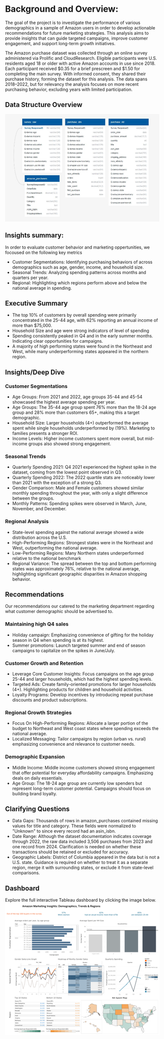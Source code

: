 # Background and Overview: 
The goal of the project is to investigate the performance of various demographics in a sample of Amazon users in order to develop actionable recommendations for future marketing strategies. This analysis aims to provide insights that can guide targeted campaigns, improve customer engagement, and support long-term growth initiatives. 

The Amazon purchase dataset was collected through an online survey administered via Prolific and CloudResearch. Eligible participants were U.S. residents aged 18 or older with active Amazon accounts in use since 2018. Each participant received $0.35 for a brief prescreen and $1.50 for completing the main survey. With informed consent, they shared their purchase history, forming the dataset for this analysis. The data spans 2018–2022, but for relevancy the analysis focuses on more recent purchasing behavior, excluding years with limited participation. 

## Data Structure Overview
![Dashboard Preview](Images/DBD.JPG)

## Insights summary:  
In order to evaluate customer behavior and marketing oppertunities, we focoused on the following key metrics 

* Customer Segmentations: Identifying purchasing behaviors of across demographics such as age, gender, income, and household size.  
* Seasonal Trends: Analyzing spending patterns across months and quarters per year. 
* Regional: Highlighting which regions perform above and below the national average in spending.

## Executive Summary 
* The top 10% of customers by overall spending were primarily concentrated in the 25-44 age, with 62% reporting an annual income of more than $75,000. 
* Household Size and age were strong indicators of level of spending 
* Spending consistently peaked in Q4 and in the early summer months. Indicating clear opportunities for campaigns.  
* A majority of high performing states were found in the Northeast and West, while many underperforming states appeared in the northern region.

## Insights/Deep Dive 

### Customer Segmentations 
* Age Groups: From 2021 and 2022, age groups 35-44 and 45-54 showcased the highest average spending per year. 
* Age Groups: The 35-44 age group spent 76% more than the 18-24 age group and 28% more than customers 65+, making this a target demographic. 
* Household Size: Larger households (4+) outperformed the average spent while single households underperformed by (19%). Marketing to families presents a stronger ROI.  
* Income Levels: Higher income customers spent more overall, but mid-income groups also showed strong engagement.

### Seasonal Trends 
* Quarterly Spending 2021: Q4 2021 experienced the highest spike in the dataset, coming from the lowest point observed in Q3.  
* Quarterly Spending 2022: The 2022 quartile stats are noticeably lower than 2021 with the exception of a strong Q3. 
* Gender Comparison: Male and Female customers showed similar monthly spending throughout the year, with only a slight difference between the groups. 
* Monthly Patterns: Spending spikes were observed in March, June, November, and December.

### Regional Analysis 
* State-level spending against the national average showed a wide distribution across the U.S. 
* High-Performing Regions: Strongest states were in the Northeast and West, outperforming the national average. 
* Low-Performing Regions: Many Northern states underperformed relative to the national benchmark 
* Regional Variance: The spread between the top and bottom performing states was approximately 76%, relative to the national average, highlighting significant geographic disparities in Amazon shopping behavior. 
  
## Recommendations
Our recommendations our catered to the marketing department regarding what customer demographic should be advertised to. 

### Maintaining high Q4 sales 
* Holiday campaign: Emphasizing convenience of gifting for the holiday season in Q4 when spending is at its highest.  
* Summer promotions: Launch targeted summer and end of season campaigns to capitalize on the spikes in June/July. 
### Customer Growth and Retention 
* Leverage Core Customer Insights: Focus campaigns on the age group 25-44 and larger households, which had the highest spending levels. 
* Targeted Ads: Create family-oriented promotions for larger households (4+). Highlighting products for children and household activities.  
* Loyalty Programs: Develop incentives by introducing repeat purchase discounts and product subscriptions. 
### Regional Growth Strategies 
* Focus On High-Performing Regions: Allocate a larger portion of the budget to Northeast and West coast states where spending exceeds the national average. 
* Localized Messaging: Tailor campaigns by region (urban vs. rural) emphasizing convenience and relevance to customer needs. 
### Demographic Expansion 
* Middle Income: Middle income customers showed strong engagement that offer potential for everyday affordability campaigns. Emphasizing deals on daily essentials. 
* Age Group: The 18-24 age group are currently low spenders but represent long-term customer potential. Campaigns should focus on building brand loyalty.


## Clarifying Questions
* Data Gaps: Thousands of rows in amazon_purchases contained missing values for title and category. These fields were normalized to "Unknown" to since every record had an asin_isbn. 
* Date Range: Although the dataset documentation indicates coverage through 2022, the raw data included 3,506 purchases from 2023 and one record from 2024. Clarification is needed on whether these transactions should be retained or excluded for accuracy. 
* Geographic Labels: District of Columbia appeared in the data but is not a U.S. state. Guidance is required on whether to treat it as a separate region, merge it with surrounding states, or exclude it from state-level comparisons.

## Dashboard 
Explore the full interactive Tableau dashboard by clicking the image below.
[![Amazon Dashboard](Images/Amazon%20DB%20SS.png)](https://public.tableau.com/views/AmazonMarketingInsightsDemographicsTrendsRegions/AmazonDB?:language=en-US&:sid=&:redirect=auth&:display_count=n&:origin=viz_share_link)
